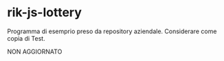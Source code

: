 
# rik-js-lottery
Programma di esemprio preso da repository aziendale.
Considerare come copia di Test. 

NON AGGIORNATO
